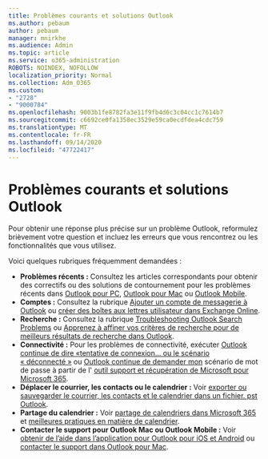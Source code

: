 ```yaml
---
title: Problèmes courants et solutions Outlook
ms.author: pebaum
author: pebaum
manager: mnirkhe
ms.audience: Admin
ms.topic: article
ms.service: o365-administration
ROBOTS: NOINDEX, NOFOLLOW
localization_priority: Normal
ms.collection: Adm_O365
ms.custom:
- "2728"
- "9000784"
ms.openlocfilehash: 9003b1fe8782fa3e11f9fb4d6c3c04cc1c7614b7
ms.sourcegitcommit: c6692ce0fa1358ec3529e59ca0ecdfdea4cdc759
ms.translationtype: MT
ms.contentlocale: fr-FR
ms.lasthandoff: 09/14/2020
ms.locfileid: "47722417"
---
```

# <a name="outlook-common-issues-and-resolutions"></a>Problèmes courants et solutions Outlook

Pour obtenir une réponse plus précise sur un problème Outlook, reformulez brièvement votre question et incluez les erreurs que vous rencontrez ou les fonctionnalités que vous utilisez.

Voici quelques rubriques fréquemment demandées :

- **Problèmes récents :**  Consultez les articles correspondants pour obtenir des correctifs ou des solutions de contournement pour les problèmes récents dans  [Outlook pour PC](https://support.office.com/article/ecf61305-f84f-4e13-bb73-95a214ac1230),  [Outlook pour Mac](https://support.office.com/article/54afa5e3-db38-422a-9d94-3b55330ded8e)  ou  [Outlook Mobile](https://support.office.com/article/a264ef01-9c88-48fb-9285-7017e4f31f02).
- **Comptes :**  Consultez la rubrique  [Ajouter un compte de messagerie à Outlook](https://support.office.com/article/6e27792a-9267-4aa4-8bb6-c84ef146101b)  ou  [créer des boîtes aux lettres utilisateur dans Exchange Online](https://docs.microsoft.com/Exchange/recipients-in-exchange-online/create-user-mailboxes).
- **Recherche :**  Consultez la rubrique  [Troubleshooting Outlook Search Problems](https://support.office.com/article/2556b11f-f4d8-46be-b0a7-de33a3f4f066)  ou  [Apprenez à affiner vos critères de recherche pour de meilleurs résultats de recherche dans Outlook](https://support.office.com/article/D824D1E9-A255-4C8A-8553-276FB895A8DA).
- **Connectivité :**  Pour les problèmes de connectivité, exécuter  [Outlook continue de dire «tentative de connexion... ou le scénario « déconnecté »](https://aka.ms/SaRA-OutlookDisconnect)  ou  [Outlook continue de demander mon](https://aka.ms/SaRA-OutlookPwdPrompt)  scénario de mot de passe à partir de l'  [outil support et récupération de Microsoft pour Microsoft 365](https://diagnostics.outlook.com/#/).
- **Déplacer le courrier, les contacts ou le calendrier :**  Voir  [exporter ou sauvegarder le courrier, les contacts et le calendrier dans un fichier. pst Outlook](https://support.office.com/article/14252b52-3075-4e9b-be4e-ff9ef1068f91).
- **Partage du calendrier :**  Voir  [partage de calendriers dans Microsoft 365](https://support.office.com/article/b576ecc3-0945-4d75-85f1-5efafb8a37b4)  et  [meilleures pratiques en matière de calendrier](https://support.office.com/article/D93F72D3-2361-4E0D-8D6A-5C4939C17F39).
- **Contacter le support pour Outlook Mac ou Outlook Mobile :**  Voir  [obtenir de l’aide dans l’application pour Outlook pour iOS et Android](https://support.office.com/article/218a22d1-9fa5-4889-b689-de1c63493243)  ou  [contacter le support dans Outlook pour Mac](https://support.office.com/article/d0410177-8e65-4487-93f7-206a3a3d71a8).

